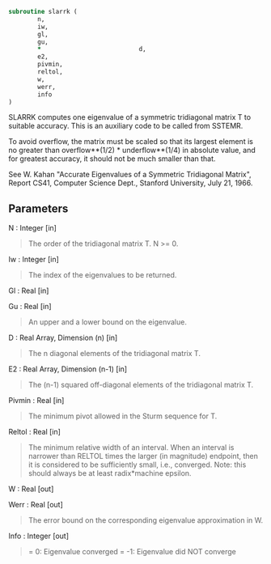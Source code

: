 ```fortran
subroutine slarrk (
		n,
		iw,
		gl,
		gu,
		*                           d,
		e2,
		pivmin,
		reltol,
		w,
		werr,
		info
)
```

 SLARRK computes one eigenvalue of a symmetric tridiagonal
 matrix T to suitable accuracy. This is an auxiliary code to be
 called from SSTEMR.

 To avoid overflow, the matrix must be scaled so that its
 largest element is no greater than overflow**(1/2) * underflow**(1/4) in absolute value, and for greatest
 accuracy, it should not be much smaller than that.

 See W. Kahan "Accurate Eigenvalues of a Symmetric Tridiagonal
 Matrix", Report CS41, Computer Science Dept., Stanford
 University, July 21, 1966.

## Parameters
N : Integer [in]
> The order of the tridiagonal matrix T.  N >= 0.

Iw : Integer [in]
> The index of the eigenvalues to be returned.

Gl : Real [in]

Gu : Real [in]
> An upper and a lower bound on the eigenvalue.

D : Real Array, Dimension (n) [in]
> The n diagonal elements of the tridiagonal matrix T.

E2 : Real Array, Dimension (n-1) [in]
> The (n-1) squared off-diagonal elements of the tridiagonal matrix T.

Pivmin : Real [in]
> The minimum pivot allowed in the Sturm sequence for T.

Reltol : Real [in]
> The minimum relative width of an interval.  When an interval
> is narrower than RELTOL times the larger (in
> magnitude) endpoint, then it is considered to be
> sufficiently small, i.e., converged.  Note: this should
> always be at least radix*machine epsilon.

W : Real [out]

Werr : Real [out]
> The error bound on the corresponding eigenvalue approximation
> in W.

Info : Integer [out]
> = 0:       Eigenvalue converged
> = -1:      Eigenvalue did NOT converge

